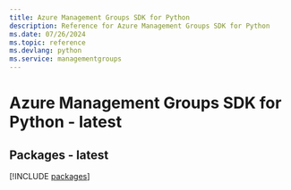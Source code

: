 ```yaml
---
title: Azure Management Groups SDK for Python
description: Reference for Azure Management Groups SDK for Python
ms.date: 07/26/2024
ms.topic: reference
ms.devlang: python
ms.service: managementgroups
---
```

# Azure Management Groups SDK for Python - latest
## Packages - latest
[!INCLUDE [packages](management-groups-index.md)]